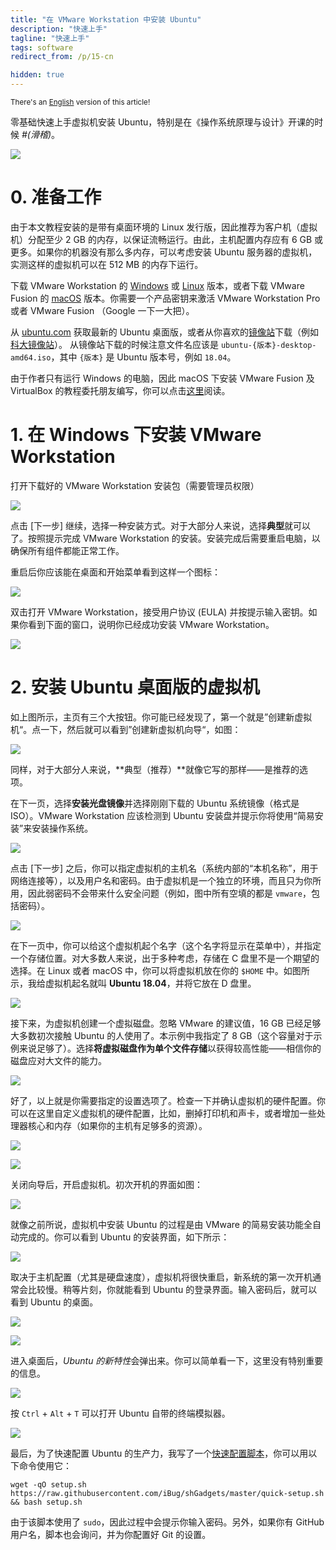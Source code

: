 ```yaml
---
title: "在 VMware Workstation 中安装 Ubuntu"
description: "快速上手"
tagline: "快速上手"
tags: software
redirect_from: /p/15-cn

hidden: true
---
```


<sup>There's an [English](/p/15) version of this article!</sup>

零基础快速上手虚拟机安装 Ubuntu，特别是在《操作系统原理与设计》开课的时候 *#(滑稽)*。

![](/image/setup-vmware/vmware-splash.png)

# 0. 准备工作

由于本文教程安装的是带有桌面环境的 Linux 发行版，因此推荐为客户机（虚拟机）分配至少 2 GB 的内存，以保证流畅运行。由此，主机配置内存应有 6 GB 或更多。如果你的机器没有那么多内存，可以考虑安装 Ubuntu 服务器的虚拟机，实测这样的虚拟机可以在 512 MB 的内存下运行。

下载 VMware Workstation 的 [Windows][vmware-w] 或 [Linux][vmware-l] 版本，或者下载 VMware Fusion 的 [macOS][vmware-m] 版本。你需要一个产品密钥来激活 VMware Workstation Pro 或者 VMware Fusion （Google 一下一大把）。

从 [ubuntu.com][1] 获取最新的 Ubuntu 桌面版，或者从你喜欢的[镜像站][2]下载（例如[科大镜像站][3]）。 从镜像站下载的时候注意文件名应该是 `ubuntu-{版本}-desktop-amd64.iso`，其中 `{版本}` 是 Ubuntu 版本号，例如 `18.04`。

由于作者只有运行 Windows 的电脑，因此 macOS 下安装 VMware Fusion 及 VirtualBox 的教程委托朋友编写，你可以点击[这里](https://taoky.github.io/2019-02-23/installing-os-on-vm.html)阅读。

# 1. 在 Windows 下安装 VMware Workstation

打开下载好的 VMware Workstation 安装包（需要管理员权限）

![](/image/setup-vmware/vm-1.png)

点击 \[下一步\] 继续，选择一种安装方式。对于大部分人来说，选择**典型**就可以了。按照提示完成 VMware Workstation 的安装。安装完成后需要重启电脑，以确保所有组件都能正常工作。

重启后你应该能在桌面和开始菜单看到这样一个图标：

![](/image/setup-vmware/Win10-tile.png)

双击打开 VMware Workstation，接受用户协议 (EULA) 并按提示输入密钥。如果你看到下面的窗口，说明你已经成功安装 VMware Workstation。

![](/image/setup-vmware/home-page.png)

# 2. 安装 Ubuntu 桌面版的虚拟机

如上图所示，主页有三个大按钮。你可能已经发现了，第一个就是”创建新虚拟机“。点一下，然后就可以看到”创建新虚拟机向导“，如图：

![](/image/setup-vmware/nvmw-1.png)

同样，对于大部分人来说，**典型（推荐）**就像它写的那样——是推荐的选项。

在下一页，选择**安装光盘镜像**并选择刚刚下载的 Ubuntu 系统镜像（格式是 ISO）。VMware Workstation 应该检测到 Ubuntu 安装盘并提示你将使用“简易安装”来安装操作系统。

![](/image/setup-vmware/nvmw-2.png)

点击 \[下一步\] 之后，你可以指定虚拟机的主机名（系统内部的“本机名称”，用于网络连接等），以及用户名和密码。由于虚拟机是一个独立的环境，而且只为你所用，因此弱密码不会带来什么安全问题（例如，图中所有空填的都是 `vmware`，包括密码）。

![](/image/setup-vmware/nvmw-3.png)

在下一页中，你可以给这个虚拟机起个名字（这个名字将显示在菜单中），并指定一个存储位置。对大多数人来说，出于多种考虑，存储在 C 盘里不是一个期望的选择。在 Linux 或者 macOS 中，你可以将虚拟机放在你的 `$HOME` 中。如图所示，我给虚拟机起名就叫 **Ubuntu 18.04**，并将它放在 D 盘里。

![](/image/setup-vmware/nvmw-4.png)

接下来，为虚拟机创建一个虚拟磁盘。忽略 VMware 的建议值，16 GB 已经足够大多数初次接触 Ubuntu 的人使用了。本示例中我指定了 8 GB（这个容量对于示例来说足够了）。选择**将虚拟磁盘作为单个文件存储**以获得较高性能——相信你的磁盘应对大文件的能力。

![](/image/setup-vmware/nvmw-5.png)

好了，以上就是你需要指定的设置选项了。检查一下并确认虚拟机的硬件配置。你可以在这里自定义虚拟机的硬件配置，比如，删掉打印机和声卡，或者增加一些处理器核心和内存（如果你的主机有足够多的资源）。

![](/image/setup-vmware/nvmw-6.png)

![](/image/setup-vmware/nvmw-7.png)

关闭向导后，开启虚拟机。初次开机的界面如图：

![](/image/setup-vmware/u-1.png)

就像之前所说，虚拟机中安装 Ubuntu 的过程是由 VMware 的简易安装功能全自动完成的。你可以看到 Ubuntu 的安装界面，如下所示：

![](/image/setup-vmware/u-2.png)

取决于主机配置（尤其是硬盘速度），虚拟机将很快重启，新系统的第一次开机通常会比较慢。稍等片刻，你就能看到 Ubuntu 的登录界面。输入密码后，就可以看到 Ubuntu 的桌面。

![](/image/setup-vmware/u-3.png)

![](/image/setup-vmware/u-4.png)

进入桌面后，*Ubuntu 的新特性*会弹出来。你可以简单看一下，这里没有特别重要的信息。

![](/image/setup-vmware/u-5.png)

按 `Ctrl` + `Alt` + `T` 可以打开 Ubuntu 自带的终端模拟器。

![](/image/setup-vmware/u-6.png)

最后，为了快速配置 Ubuntu 的生产力，我写了一个[快速配置脚本][script]，你可以用以下命令使用它：

```shell
wget -qO setup.sh https://raw.githubusercontent.com/iBug/shGadgets/master/quick-setup.sh && bash setup.sh
```

由于该脚本使用了 `sudo`，因此过程中会提示你输入密码。另外，如果你有 GitHub 用户名，脚本也会询问，并为你配置好 Git 的设置。

  [1]: https://www.ubuntu.com/download/desktop
  [2]: https://launchpad.net/ubuntu/+cdmirrors
  [3]: https://mirrors.ustc.edu.cn/ubuntu-releases/bionic/
  [vmware-w]: https://www.vmware.com/go/getworkstation-win
  [vmware-m]: https://www.vmware.com/go/getfusion
  [vmware-l]: https://www.vmware.com/go/getworkstation-linux
  [kb]: https://kb.vmware.com/articleview?docid=2098121
  [script]: https://github.com/iBug/shGadgets/blob/master/quick-setup.sh
